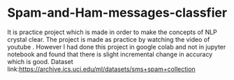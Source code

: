 # Spam-and-Ham-messages-classfier
It is practice project which is made in order to make the concepts of NLP crystal clear. The project is made as practice by watching the video of youtube . However I had done this project in google colab and not in jupyter notebook and found that there is slight incremental change in accuracy which is good.
Dataset link:https://archive.ics.uci.edu/ml/datasets/sms+spam+collection
